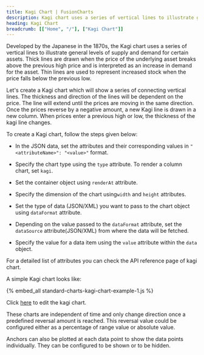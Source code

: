 ```yaml
---
title: Kagi Chart | FusionCharts
description: Kagi chart uses a series of vertical lines to illustrate general levels of supply and demand for certain assets. These charts are independent of time
heading: Kagi Chart
breadcrumb: [["Home", "/"], ["Kagi Chart"]]
---
```


Developed by the Japanese in the 1870s, the Kagi chart uses a series of vertical lines to illustrate general levels of supply and demand for certain assets. Thick lines are drawn when the price of the underlying asset breaks above the previous high price and is interpreted as an increase in demand for the asset. Thin lines are used to represent increased stock when the price falls below the previous low.

Let's create a Kagi chart which will show a series of connecting vertical lines. The thickness and direction of the lines will be dependent on the price. The line will extend until the prices are moving in the same direction. Once the prices reverse by a negative amount, a new Kagi line is drawn in a new column. When prices enter a previous high or low, the thickness of the kagi line changes.


To create a Kagi chart, follow the steps given below:

* In the JSON data, set the attributes and their corresponding values in `"<attributeName>": "<value>"` format.

* Specify the chart type using the `type` attribute. To render a column chart, set `kagi`.

* Set the container object using `renderAt` attribute.

* Specify the dimension of the chart using`width` and `height` attributes.

* Set the type of data (JSON/XML) you want to pass to the chart object using `dataFormat` attribute.

* Depending on the value passed to the `dataFormat` attribute, set the `dataSource` attribute(JSON/XML) from where the data will be fetched.

* Specify the value for a data item using the `value` attribute within the `data` object.

For a detailed list of attributes you can check the API reference page of kagi chart.

A simple Kagi chart looks like:

{% embed_all standard-charts-kagi-chart-example-1.js %}

Click [here](http://jsfiddle.net/fusioncharts/JRZ36/) to edit the kagi chart.

These charts are independent of time and only change direction once a predefined reversal amount is reached. This reversal value could be configured either as a percentage of range value or absolute value.

Anchors can also be plotted at each data point to show the data points individually. They can be configured to be shown or to be hidden.